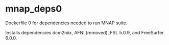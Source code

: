 # mnap_deps0

Dockerfile 0 for dependencies needed to run MNAP suite.

Installs dependencies dcm2niix, AFNI (removed), FSL 5.0.9, and FreeSurfer 6.0.0.

